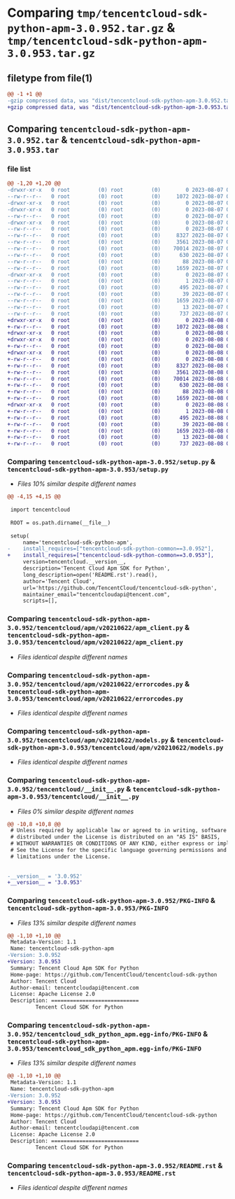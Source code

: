 # Comparing `tmp/tencentcloud-sdk-python-apm-3.0.952.tar.gz` & `tmp/tencentcloud-sdk-python-apm-3.0.953.tar.gz`

## filetype from file(1)

```diff
@@ -1 +1 @@
-gzip compressed data, was "dist/tencentcloud-sdk-python-apm-3.0.952.tar", last modified: Mon Aug  7 08:45:55 2023, max compression
+gzip compressed data, was "dist/tencentcloud-sdk-python-apm-3.0.953.tar", last modified: Tue Aug  8 00:17:45 2023, max compression
```

## Comparing `tencentcloud-sdk-python-apm-3.0.952.tar` & `tencentcloud-sdk-python-apm-3.0.953.tar`

### file list

```diff
@@ -1,20 +1,20 @@
-drwxr-xr-x   0 root         (0) root         (0)        0 2023-08-07 08:45:55.000000 tencentcloud-sdk-python-apm-3.0.952/
--rw-r--r--   0 root         (0) root         (0)     1072 2023-08-07 08:45:55.000000 tencentcloud-sdk-python-apm-3.0.952/setup.py
-drwxr-xr-x   0 root         (0) root         (0)        0 2023-08-07 08:45:55.000000 tencentcloud-sdk-python-apm-3.0.952/tencentcloud/
-drwxr-xr-x   0 root         (0) root         (0)        0 2023-08-07 08:45:55.000000 tencentcloud-sdk-python-apm-3.0.952/tencentcloud/apm/
--rw-r--r--   0 root         (0) root         (0)        0 2023-08-07 08:45:55.000000 tencentcloud-sdk-python-apm-3.0.952/tencentcloud/apm/__init__.py
-drwxr-xr-x   0 root         (0) root         (0)        0 2023-08-07 08:45:55.000000 tencentcloud-sdk-python-apm-3.0.952/tencentcloud/apm/v20210622/
--rw-r--r--   0 root         (0) root         (0)        0 2023-08-07 08:45:55.000000 tencentcloud-sdk-python-apm-3.0.952/tencentcloud/apm/v20210622/__init__.py
--rw-r--r--   0 root         (0) root         (0)     8327 2023-08-07 08:45:55.000000 tencentcloud-sdk-python-apm-3.0.952/tencentcloud/apm/v20210622/apm_client.py
--rw-r--r--   0 root         (0) root         (0)     3561 2023-08-07 08:45:55.000000 tencentcloud-sdk-python-apm-3.0.952/tencentcloud/apm/v20210622/errorcodes.py
--rw-r--r--   0 root         (0) root         (0)    70014 2023-08-07 08:45:55.000000 tencentcloud-sdk-python-apm-3.0.952/tencentcloud/apm/v20210622/models.py
--rw-r--r--   0 root         (0) root         (0)      630 2023-08-07 08:45:55.000000 tencentcloud-sdk-python-apm-3.0.952/tencentcloud/__init__.py
--rw-r--r--   0 root         (0) root         (0)       88 2023-08-07 08:45:55.000000 tencentcloud-sdk-python-apm-3.0.952/setup.cfg
--rw-r--r--   0 root         (0) root         (0)     1659 2023-08-07 08:45:55.000000 tencentcloud-sdk-python-apm-3.0.952/PKG-INFO
-drwxr-xr-x   0 root         (0) root         (0)        0 2023-08-07 08:45:55.000000 tencentcloud-sdk-python-apm-3.0.952/tencentcloud_sdk_python_apm.egg-info/
--rw-r--r--   0 root         (0) root         (0)        1 2023-08-07 08:45:55.000000 tencentcloud-sdk-python-apm-3.0.952/tencentcloud_sdk_python_apm.egg-info/dependency_links.txt
--rw-r--r--   0 root         (0) root         (0)      495 2023-08-07 08:45:55.000000 tencentcloud-sdk-python-apm-3.0.952/tencentcloud_sdk_python_apm.egg-info/SOURCES.txt
--rw-r--r--   0 root         (0) root         (0)       39 2023-08-07 08:45:55.000000 tencentcloud-sdk-python-apm-3.0.952/tencentcloud_sdk_python_apm.egg-info/requires.txt
--rw-r--r--   0 root         (0) root         (0)     1659 2023-08-07 08:45:55.000000 tencentcloud-sdk-python-apm-3.0.952/tencentcloud_sdk_python_apm.egg-info/PKG-INFO
--rw-r--r--   0 root         (0) root         (0)       13 2023-08-07 08:45:55.000000 tencentcloud-sdk-python-apm-3.0.952/tencentcloud_sdk_python_apm.egg-info/top_level.txt
--rw-r--r--   0 root         (0) root         (0)      737 2023-08-07 08:45:55.000000 tencentcloud-sdk-python-apm-3.0.952/README.rst
+drwxr-xr-x   0 root         (0) root         (0)        0 2023-08-08 00:17:45.000000 tencentcloud-sdk-python-apm-3.0.953/
+-rw-r--r--   0 root         (0) root         (0)     1072 2023-08-08 00:17:45.000000 tencentcloud-sdk-python-apm-3.0.953/setup.py
+drwxr-xr-x   0 root         (0) root         (0)        0 2023-08-08 00:17:45.000000 tencentcloud-sdk-python-apm-3.0.953/tencentcloud/
+drwxr-xr-x   0 root         (0) root         (0)        0 2023-08-08 00:17:45.000000 tencentcloud-sdk-python-apm-3.0.953/tencentcloud/apm/
+-rw-r--r--   0 root         (0) root         (0)        0 2023-08-08 00:17:45.000000 tencentcloud-sdk-python-apm-3.0.953/tencentcloud/apm/__init__.py
+drwxr-xr-x   0 root         (0) root         (0)        0 2023-08-08 00:17:45.000000 tencentcloud-sdk-python-apm-3.0.953/tencentcloud/apm/v20210622/
+-rw-r--r--   0 root         (0) root         (0)        0 2023-08-08 00:17:45.000000 tencentcloud-sdk-python-apm-3.0.953/tencentcloud/apm/v20210622/__init__.py
+-rw-r--r--   0 root         (0) root         (0)     8327 2023-08-08 00:17:45.000000 tencentcloud-sdk-python-apm-3.0.953/tencentcloud/apm/v20210622/apm_client.py
+-rw-r--r--   0 root         (0) root         (0)     3561 2023-08-08 00:17:45.000000 tencentcloud-sdk-python-apm-3.0.953/tencentcloud/apm/v20210622/errorcodes.py
+-rw-r--r--   0 root         (0) root         (0)    70014 2023-08-08 00:17:45.000000 tencentcloud-sdk-python-apm-3.0.953/tencentcloud/apm/v20210622/models.py
+-rw-r--r--   0 root         (0) root         (0)      630 2023-08-08 00:17:45.000000 tencentcloud-sdk-python-apm-3.0.953/tencentcloud/__init__.py
+-rw-r--r--   0 root         (0) root         (0)       88 2023-08-08 00:17:45.000000 tencentcloud-sdk-python-apm-3.0.953/setup.cfg
+-rw-r--r--   0 root         (0) root         (0)     1659 2023-08-08 00:17:45.000000 tencentcloud-sdk-python-apm-3.0.953/PKG-INFO
+drwxr-xr-x   0 root         (0) root         (0)        0 2023-08-08 00:17:45.000000 tencentcloud-sdk-python-apm-3.0.953/tencentcloud_sdk_python_apm.egg-info/
+-rw-r--r--   0 root         (0) root         (0)        1 2023-08-08 00:17:45.000000 tencentcloud-sdk-python-apm-3.0.953/tencentcloud_sdk_python_apm.egg-info/dependency_links.txt
+-rw-r--r--   0 root         (0) root         (0)      495 2023-08-08 00:17:45.000000 tencentcloud-sdk-python-apm-3.0.953/tencentcloud_sdk_python_apm.egg-info/SOURCES.txt
+-rw-r--r--   0 root         (0) root         (0)       39 2023-08-08 00:17:45.000000 tencentcloud-sdk-python-apm-3.0.953/tencentcloud_sdk_python_apm.egg-info/requires.txt
+-rw-r--r--   0 root         (0) root         (0)     1659 2023-08-08 00:17:45.000000 tencentcloud-sdk-python-apm-3.0.953/tencentcloud_sdk_python_apm.egg-info/PKG-INFO
+-rw-r--r--   0 root         (0) root         (0)       13 2023-08-08 00:17:45.000000 tencentcloud-sdk-python-apm-3.0.953/tencentcloud_sdk_python_apm.egg-info/top_level.txt
+-rw-r--r--   0 root         (0) root         (0)      737 2023-08-08 00:17:45.000000 tencentcloud-sdk-python-apm-3.0.953/README.rst
```

### Comparing `tencentcloud-sdk-python-apm-3.0.952/setup.py` & `tencentcloud-sdk-python-apm-3.0.953/setup.py`

 * *Files 10% similar despite different names*

```diff
@@ -4,15 +4,15 @@
 
 import tencentcloud
 
 ROOT = os.path.dirname(__file__)
 
 setup(
     name='tencentcloud-sdk-python-apm',
-    install_requires=["tencentcloud-sdk-python-common==3.0.952"],
+    install_requires=["tencentcloud-sdk-python-common==3.0.953"],
     version=tencentcloud.__version__,
     description='Tencent Cloud Apm SDK for Python',
     long_description=open('README.rst').read(),
     author='Tencent Cloud',
     url='https://github.com/TencentCloud/tencentcloud-sdk-python',
     maintainer_email="tencentcloudapi@tencent.com",
     scripts=[],
```

### Comparing `tencentcloud-sdk-python-apm-3.0.952/tencentcloud/apm/v20210622/apm_client.py` & `tencentcloud-sdk-python-apm-3.0.953/tencentcloud/apm/v20210622/apm_client.py`

 * *Files identical despite different names*

### Comparing `tencentcloud-sdk-python-apm-3.0.952/tencentcloud/apm/v20210622/errorcodes.py` & `tencentcloud-sdk-python-apm-3.0.953/tencentcloud/apm/v20210622/errorcodes.py`

 * *Files identical despite different names*

### Comparing `tencentcloud-sdk-python-apm-3.0.952/tencentcloud/apm/v20210622/models.py` & `tencentcloud-sdk-python-apm-3.0.953/tencentcloud/apm/v20210622/models.py`

 * *Files identical despite different names*

### Comparing `tencentcloud-sdk-python-apm-3.0.952/tencentcloud/__init__.py` & `tencentcloud-sdk-python-apm-3.0.953/tencentcloud/__init__.py`

 * *Files 0% similar despite different names*

```diff
@@ -10,8 +10,8 @@
 # Unless required by applicable law or agreed to in writing, software
 # distributed under the License is distributed on an "AS IS" BASIS,
 # WITHOUT WARRANTIES OR CONDITIONS OF ANY KIND, either express or implied.
 # See the License for the specific language governing permissions and
 # limitations under the License.
 
 
-__version__ = '3.0.952'
+__version__ = '3.0.953'
```

### Comparing `tencentcloud-sdk-python-apm-3.0.952/PKG-INFO` & `tencentcloud-sdk-python-apm-3.0.953/PKG-INFO`

 * *Files 13% similar despite different names*

```diff
@@ -1,10 +1,10 @@
 Metadata-Version: 1.1
 Name: tencentcloud-sdk-python-apm
-Version: 3.0.952
+Version: 3.0.953
 Summary: Tencent Cloud Apm SDK for Python
 Home-page: https://github.com/TencentCloud/tencentcloud-sdk-python
 Author: Tencent Cloud
 Author-email: tencentcloudapi@tencent.com
 License: Apache License 2.0
 Description: ============================
         Tencent Cloud SDK for Python
```

### Comparing `tencentcloud-sdk-python-apm-3.0.952/tencentcloud_sdk_python_apm.egg-info/PKG-INFO` & `tencentcloud-sdk-python-apm-3.0.953/tencentcloud_sdk_python_apm.egg-info/PKG-INFO`

 * *Files 13% similar despite different names*

```diff
@@ -1,10 +1,10 @@
 Metadata-Version: 1.1
 Name: tencentcloud-sdk-python-apm
-Version: 3.0.952
+Version: 3.0.953
 Summary: Tencent Cloud Apm SDK for Python
 Home-page: https://github.com/TencentCloud/tencentcloud-sdk-python
 Author: Tencent Cloud
 Author-email: tencentcloudapi@tencent.com
 License: Apache License 2.0
 Description: ============================
         Tencent Cloud SDK for Python
```

### Comparing `tencentcloud-sdk-python-apm-3.0.952/README.rst` & `tencentcloud-sdk-python-apm-3.0.953/README.rst`

 * *Files identical despite different names*

